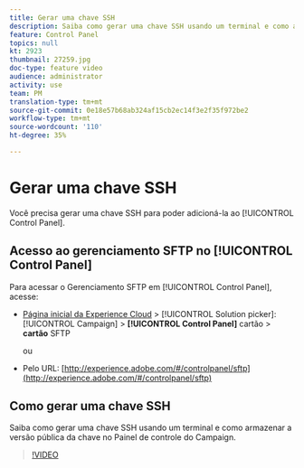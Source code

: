 ```yaml
---
title: Gerar uma chave SSH
description: Saiba como gerar uma chave SSH usando um terminal e como armazenar a versão pública da chave no Painel de controle do Campaign.
feature: Control Panel
topics: null
kt: 2923
thumbnail: 27259.jpg
doc-type: feature video
audience: administrator
activity: use
team: PM
translation-type: tm+mt
source-git-commit: 0e18e57b68ab324af15cb2ec14f3e2f35f972be2
workflow-type: tm+mt
source-wordcount: '110'
ht-degree: 35%

---
```



# Gerar uma chave SSH

Você precisa gerar uma chave SSH para poder adicioná-la ao [!UICONTROL Control Panel].

## Acesso ao gerenciamento SFTP no [!UICONTROL Control Panel] 

Para acessar o Gerenciamento SFTP em [!UICONTROL Control Panel], acesse:

* [Página inicial da Experience Cloud](https://experience.adobe.com/#/home) > [!UICONTROL Solution picker]: [!UICONTROL Campaign] > **[!UICONTROL Control Panel]** cartão > **cartão** SFTP

   ou
* Pelo URL: [http://experience.adobe.com/#/controlpanel/sftp](http://experience.adobe.com/#/controlpanel/sftp)

## Como gerar uma chave SSH

Saiba como gerar uma chave SSH usando um terminal e como armazenar a versão pública da chave no Painel de controle do Campaign.

>[!VIDEO](https://video.tv.adobe.com/v/27259?quality=12)
